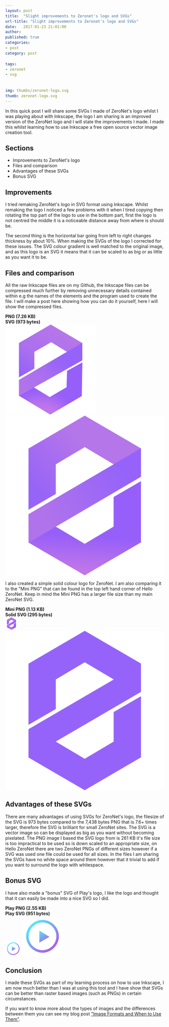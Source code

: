 ```yaml
---
layout: post
title:  "Slight improvements to Zeronet's logo and SVGs"
url-title: "Slight improvements to Zeronet's logo and SVGs"
date:   2017-01-23 21:01:00
author:
published: true
categories:
- post
category: post

tags:
- zeronet
- svg


img: thumbs/zeronet-logo.svg
thumb: zeronet-logo.svg
---
```

In this quick post I will share some SVGs I made of ZeroNet's logo whilst I was playing about with Inkscape, the logo I am sharing is an improved version of the ZeroNet logo and I will state the improvements I made. I made this whilst learning how to use Inkscape a free open source vector image creation tool.
<!--more-->

## Sections
 * Improvements to ZeroNet's logo
 * Files and comparison
 * Advantages of these SVGs
 * Bonus SVG

## Improvements
I tried remaking ZeroNet's logo in SVG format using Inkscape. Whilst remaking the logo I noticed a few problems with it when I tired copying then rotating the top part of the logo to use in the bottom part, first the logo is not centred the middle it is a noticeable distance away from where is should be.

The second thing is the horizontal bar going from left to right changes thickness by about 10%. When making the SVGs of the logo I corrected for these issues. The SVG colour gradient is well matched to the original image, and as this logo is an SVG it means that it can be scaled to as big or as little as you want it to be.

## Files and comparison
All the raw Inkscape files are on my Github, the Inkscape files can be compressed much further by removing unnecessary details contained within e.g the names of the elements and the program used to create the file. I will make a post here showing how you can do it yourself, here I will show the compressed files.

<div class="title-half">
    <div><b>PNG (7.26 KB)</b></div>
    <div><b>SVG (973 bytes)</b></div>
</div>

<div class="container-half">
   <img alt="ZeroNet PNG" src="/assets/img/blog/zeronet-SVGs/logo-big.png"/>   
   <img alt="ZeroNet SVG" src="/assets/img/blog/thumbs/zeronet-logo.svg"/>
</div>


I also created a simple solid colour logo for ZeroNet. I am also comparing it to the "Mini PNG" that can be found in the top left hand corner of Hello ZeroNet. Keep in mind the Mini PNG has a larger file size than my main ZeroNet SVG.


<div class="title-half">
    <div><b>Mini PNG (1.13 KB)</b></div>
    <div><b>Solid SVG (295 bytes)</b></div>
</div>

<div class="container-half">
  <img alt="ZeroNet Mini" src="/assets/img/blog/zeronet-SVGs/logo-min.png"/>   
  <img alt="ZeroNet Solid" src="/assets/img/blog/zeronet-SVGs/zeronet-logo-solid.svg"/>   
</div>


## Advantages of these SVGs
There are many advantages of using SVGs for ZeroNet's logo, the filesize of the SVG is 973 bytes compared to the 7,438 bytes PNG that is 7.6+ times larger, therefore the SVG is brilliant for small ZeroNet sites. The SVG is a vector image so can be displayed as big as you want without becoming pixelated. The PNG image I based the SVG logo from is 261 KB it's file size is too impractical to be used so is down scaled to an appropriate size, on Hello ZeroNet there are two ZeroNet PNGs of different sizes however if a SVG was used one file could be used for all sizes. In the files I am sharing the SVGs have no white space around them however that it trivial to add if you want to surround the logo with whitespace.

## Bonus SVG

I have also made a "bonus" SVG of Play's logo, I like the logo and thought that it can easily be made into a nice SVG so I did.

<div class="title-half">
    <div><b>Play PNG (2.55 KB)</b></div>
    <div><b>Play SVG (951 bytes)</b></div>
</div>

<div class="container-half">
  <img alt="Play logo" src="/assets/img/blog/zeronet-SVGs/play-logo.png"/>   
  <img alt="Play logo SVG" src="/assets/img/blog/zeronet-SVGs/play-logo.svg"/>   
</div>

## Conclusion
I made these SVGs as part of my learning process on how to use Inkscape, I am now much better than I was at using this tool and I have show that SVGs can be better than raster based images (such as PNGs) in certain circumstances.

If you want to know more about the types of images and the differences between them you can see my blog post ["Image Formats and When to Use Them"](/blog/image-formats-and-when-to-use-them).
